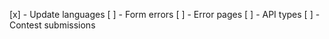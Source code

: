 [x] - Update languages
[ ] - Form errors
[ ] - Error pages
[ ] - API types
[ ] - Contest submissions
